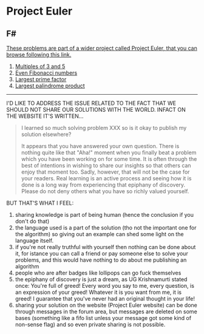 # Project Euler #
## F# ##

[These problems are part of a wider project called Project Euler, that you can browse following this link.](https://projecteuler.net/problem=1 "project euler")

1. [Multiples of 3 and 5](1.md "Multiples of 3 and 5") 
2. [Even Fibonacci numbers](2.md "Even Fibonacci numbers")
3. [Largest prime factor](3.md "Largest prime factor")
4. [Largest palindrome product](4.md "Largest palindrome product")



----------

I'D LIKE TO ADDRESS THE ISSUE RELATED TO THE FACT THAT WE SHOULD NOT SHARE OUR SOLUTIONS WITH THE WORLD. INFACT ON THE WEBSITE IT'S WRITTEN...

> I learned so much solving problem XXX so is it okay to publish my solution elsewhere?
> 
> It appears that you have answered your own question. There is nothing quite like that "Aha!" moment when you finally beat a problem which you have been working on for some time. It is often through the best of intentions in wishing to share our insights so that others can enjoy that moment too. Sadly, however, that will not be the case for your readers. Real learning is an active process and seeing how it is done is a long way from experiencing that epiphany of discovery. Please do not deny others what you have so richly valued yourself.


BUT THAT'S WHAT I FEEL:

1. sharing knowledge is part of being human (hence the conclusion if you don't do that)
2. the language used is a part of the solution (tho not the important one for the algorithm) so giving out an example can shed some light on the language itself.
3. if you're not really truthful with yourself then nothing can be done about it, for istance you can call a friend or pay someone else to solve your problems, and this would have nothing to do about me publishing an algorithm
4. people who are after badges like lollipops can go fuck themselves
5. the epiphany of discovery is just a dream, as UG Krishnamurti stated once: You're full of greed! Every word you say to me, every question, is an expression of your greed! Whatever it is you want from me, it is greed! I guarantee that you've never had an original thought in your life!
6. sharing your solution on the website (Project Euler website) can be done through messages in the forum area, but messages are deleted on some bases (something like a fifo list unless your message got some kind of non-sense flag) and so even private sharing is not possible.



